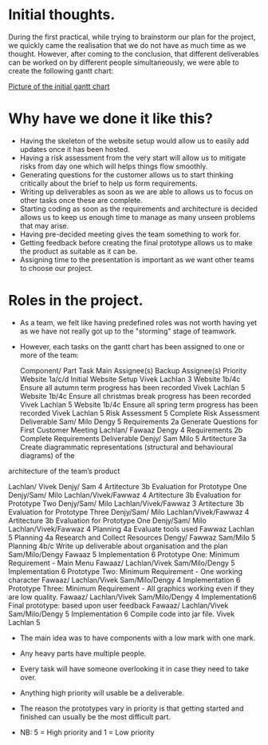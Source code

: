 # Initial thoughts.

During the first practical, while trying to brainstorm our plan for the 
project, we quickly came the realisation that we do not have as much time 
as we thought. However, after coming to the conclusion, that different 
deliverables can be worked on by different people simultaneously, we were able 
to create the following gantt chart:

[Picture of the initial gantt chart](initial_gantt.png)

# Why have we done it like this?

* Having the skeleton of the website setup would allow us to easily
add updates once it has been hosted.
* Having a risk assessment from the very start will allow us 
to mitigate risks from day one which will helps things flow smoothly.
* Generating questions for the customer allows us to start thinking 
critically about the brief to help us form requirements.
* Writing up deliverables as soon as we are able to allows us to 
focus on other tasks once these are complete.
* Starting coding as soon as the requirements and architecture is decided
allows us to keep us enough time to manage as many unseen problems that 
may arise.
* Having pre-decided meeting gives the team something to work for.
* Getting feedback before creating the final prototype allows us to make
the product as suitable as it can be.
* Assigning time to the presentation is important as we want
other teams to choose our project.

# Roles in the project.

* As a team, we felt like having predefined roles was not
worth having yet as we have not really got up to the "storming"
stage of teamwork.
* However, each tasks on the gantt chart has been assigned to one or more
of the team:

   <td>Component/ Part

   </td>
   <td>Task

   </td>
   <td>Main Assignee(s)

   </td>
   <td>Backup Assignee(s)

   </td>
   <td>Priority

   </td>
   <td>Website 1a/c/d

   </td>
   <td>Initial Website Setup

   </td>
   <td>Vivek

   </td>
   <td>Lachlan

   </td>
   <td>3

   </td>
   <td>Website 1b/4c

   </td>
   <td>Ensure all autumn term progress has been recorded

   </td>
   <td>Vivek

   </td>
   <td>Lachlan

   </td>
   <td>5

   </td>
   <td>Website 1b/4c

   </td>
   <td>Ensure all christmas break progress has been recorded

   </td>
   <td>Vivek

   </td>
   <td>Lachlan

   </td>
   <td>5

   </td>
   <td>Website 1b/4c

   </td>
   <td>Ensure all spring term progress has been recorded 

   </td>
   <td>Vivek

   </td>
   <td>Lachlan

   </td>
   <td>5

   </td>
   <td>Risk Assessment 5

   </td>
   <td>Complete Risk Assessment Deliverable

   </td>
   <td>Sam/ Milo

   </td>
   <td>Dengy

   </td>
   <td>5

   </td>
   <td>Requirements 2a

   </td>
   <td>Generate Questions for First Customer Meeting

   </td>
   <td>Lachlan/ Fawaaz

   </td>
   <td>Dengy

   </td>
   <td>4

   </td>
   <td>Requirements 2b

   </td>
   <td>Complete Requirements Deliverable

   </td>
   <td>Denjy/ Sam

   </td>
   <td>Milo

   </td>
   <td>5

   </td>
   <td>Artitecture 3a

   </td>
   <td>Create diagrammatic representations (structural and behavioural diagrams) of the

architecture of the team’s product

   </td>
   <td>Lachlan/ Vivek 

   </td>
   <td>Denjy/ Sam

   </td>
   <td>4

   </td>
   <td>Artitecture 3b

   </td>
   <td>Evaluation for Prototype One

   </td>
   <td>Denjy/Sam/ Milo

   </td>
   <td>Lachlan/Vivek/Fawwaz

   </td>
   <td>4

   </td>
   <td>Artitecture 3b

   </td>
   <td>Evaluation for Prototype Two

   </td>
   <td>Denjy/Sam/ Milo

   </td>
   <td>Lachlan/Vivek/Fawwaz

   </td>
   <td>3

   </td>
   <td>Artitecture 3b

   </td>
   <td>Evaluation for Prototype Three

   </td>
   <td>Denjy/Sam/ Milo

   </td>
   <td>Lachlan/Vivek/Fawwaz

   </td>
   <td>4

   </td>
   <td>Artitecture 3b

   </td>
   <td>Evaluation for Prototype One

   </td>
   <td>Denjy/Sam/ Milo

   </td>
   <td>Lachlan/Vivek/Fawwaz

   </td>
   <td>4

   </td>
   <td>Planning 4a

   </td>
   <td>Evaluate tools used 

   </td>
   <td>Fawwaz

   </td>
   <td>Lachlan

   </td>
   <td>5

   </td>
   <td>Planning 4a

   </td>
   <td>Research and Collect Resources

   </td>
   <td>Dengy/ Fawwaz

   </td>
   <td>Sam/Milo

   </td>
   <td>5

   </td>
   <td>Planning 4b/c

   </td>
   <td>Write up deliverable about organisation and the plan

   </td>
   <td>Sam/Milo/Dengy

   </td>
   <td>Fawaaz

   </td>
   <td>5

   </td>
   <td>Implementation 6

   </td>
   <td>Prototype One: Minimum Requirement - Main Menu

   </td>
   <td>Fawaaz/ Lachlan/Vivek

   </td>
   <td>Sam/Milo/Dengy

   </td>
   <td>5

   </td>
   <td>Implementation 6

   </td>
   <td>Prototype Two: Minimum Requirement - One working character

   </td>
   <td>Fawaaz/ Lachlan/Vivek

   </td>
   <td>Sam/Milo/Dengy

   </td>
   <td>4

   </td>
   <td>Implementation 6

   </td>
   <td>Prototype Three: Minimum Requirement - All graphics working even if they are low quality.

   </td>
   <td>Fawaaz/ Lachlan/Vivek

   </td>
   <td>Sam/Milo/Dengy

   </td>
   <td>4

   </td>
   <td>Implementation6 

   </td>
   <td>Final prototype: based upon user feedback

   </td>
   <td>Fawaaz/ Lachlan/Vivek

   </td>
   <td>Sam/Milo/Dengy

   </td>
   <td>5

   </td>
   <td>Implementation 6

   </td>
   <td>Compile code into jar file.

   </td>
   <td>Vivek

   </td>
   <td>Lachlan

   </td>
   <td>5

   </td>

* The main idea was to have components with a low mark with one
mark.
* Any heavy parts have multiple people.
* Every task will have someone overlooking it in case they 
need to take over.
* Anything high priority will usable be a deliverable.
* The reason the prototypes vary in priority is that getting 
started and finished can usually be the most difficult part.

* NB: 5 = High priority and 1 = Low priority